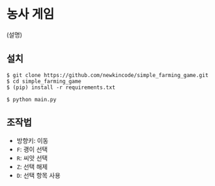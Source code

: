 # 농사 게임

(설명)

## 설치

```console
$ git clone https://github.com/newkincode/simple_farming_game.git
$ cd simple_farming_game
$ (pip) install -r requirements.txt

$ python main.py
```

## 조작법

-   방향키: 이동
-   `F`: 괭이 선택
-   `R`: 씨앗 선택
-   `Z`: 선택 해제
-   `D`: 선택 항목 사용
